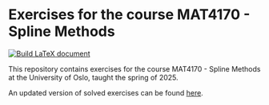 # Exercises for the course MAT4170 - Spline Methods

[![Build LaTeX document](https://github.com/augustfe/MAT4170/actions/workflows/latex_deploy.yml/badge.svg)](https://github.com/augustfe/MAT4170/actions/workflows/latex_deploy.yml)

This repository contains exercises for the course MAT4170 - Spline Methods at the University of Oslo, taught the spring of 2025.

An updated version of solved exercises can be found [here](https://augustfe.github.io/MAT4170/main.pdf).